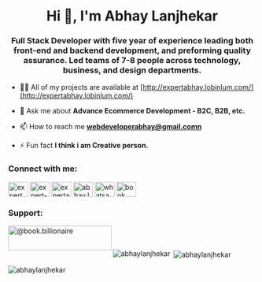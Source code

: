<h1 align="center">Hi 👋, I'm Abhay Lanjhekar</h1>
<h3 align="center">Full Stack Developer with five year of experience leading both front-end and backend development, and preforming quality assurance. Led teams of 7-8 people across technology, business, and design departments.</h3>

- 👨‍💻 All of my projects are available at [http://expertabhay.lobinlum.com/](http://expertabhay.lobinlum.com/)

- 💬 Ask me about **Advance Ecommerce Development - B2C, B2B, etc.**

- 📫 How to reach me **webdeveloperabhay@gmail.comn**

- ⚡ Fun fact **I think i am Creative person.**

<h3 align="left">Connect with me:</h3>
<p align="left">
<a href="https://twitter.com/expert_abhay" target="blank"><img align="center" src="https://raw.githubusercontent.com/rahuldkjain/github-profile-readme-generator/master/src/images/icons/Social/twitter.svg" alt="expert_abhay" height="30" width="40" /></a>
<a href="https://linkedin.com/in/expert-abhay" target="blank"><img align="center" src="https://raw.githubusercontent.com/rahuldkjain/github-profile-readme-generator/master/src/images/icons/Social/linked-in-alt.svg" alt="expert-abhay" height="30" width="40" /></a>
<a href="https://fb.com/expertabhay123" target="blank"><img align="center" src="https://raw.githubusercontent.com/rahuldkjain/github-profile-readme-generator/master/src/images/icons/Social/facebook.svg" alt="expertabhay123" height="30" width="40" /></a>
<a href="https://instagram.com/abhay.lanjhekar" target="blank"><img align="center" src="https://raw.githubusercontent.com/rahuldkjain/github-profile-readme-generator/master/src/images/icons/Social/instagram.svg" alt="abhay.lanjhekar" height="30" width="40" /></a>
<a href="https://wa.me/916263887355" target="blank"><img align="center" src="https://raw.githubusercontent.com/rahuldkjain/github-profile-readme-generator/master/src/images/icons/Social/whatsapp.svg" alt="whatsapp" height="30" width="40" /></a>
  <a href="https://www.youtube.com/c/book billionaire" target="blank"><img align="center" src="https://raw.githubusercontent.com/rahuldkjain/github-profile-readme-generator/master/src/images/icons/Social/youtube.svg" alt="book billionaire" height="30" width="40" /></a>
</p>

<h3 align="left">Support:</h3>
<p><a href="https://www.buymeacoffee.com/@book.billionaire"> <img align="left" src="https://cdn.buymeacoffee.com/buttons/v2/default-yellow.png" height="50" width="210" alt="@book.billionaire" /></a></p><br><br>

<p><img align="left" src="https://github-readme-stats.vercel.app/api/top-langs?username=abhaylanjhekar&show_icons=true&locale=en&layout=compact" alt="abhaylanjhekar" /></p>

<p>&nbsp;<img align="center" src="https://github-readme-stats.vercel.app/api?username=abhaylanjhekar&show_icons=true&locale=en" alt="abhaylanjhekar" /></p>

<p><img align="center" src="https://github-readme-streak-stats.herokuapp.com/?user=abhaylanjhekar&" alt="abhaylanjhekar" /></p>
